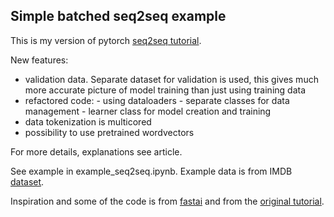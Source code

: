 ## Simple batched seq2seq example

This is my version of pytorch [seq2seq tutorial](https://github.com/spro/practical-pytorch/blob/master/seq2seq-translation/seq2seq-translation-batched.ipynb).

New features:

- validation data. Separate dataset for validation is used, this gives much more accurate picture of model training than just using training data
- refactored code:
        - using dataloaders
        - separate classes for data management
        - learner class for model creation and training
- data tokenization is multicored
- possibility to use pretrained wordvectors
    
For more details, explanations see article.
    
See example in example_seq2seq.ipynb. Example data is from IMDB [dataset](https://course.fast.ai/datasets#nlp).


Inspiration and some of the code is from [fastai](https://github.com/fastai/fastai) and from the [original tutorial](https://github.com/spro/practical-pytorch/blob/master/seq2seq-translation/seq2seq-translation-batched.ipynb).